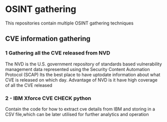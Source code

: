 # OSINT gathering

This repositories contain multiple OSINT gathering techniques
## CVE information gathering
### 1 Gathering all the CVE released from NVD
The NVD is the U.S. government repository of standards based vulnerability management data represented using the Security Content Automation Protocol (SCAP)
Its the best place to have uptodate information about what CVE is released on which day.
Advantage of NVD is it have high coverage of all the CVE released
### 2 - IBM Xforce CVE CHECK python
Contain the code for how to extract cve details from IBM and storing in a CSV file,which can be later utilised for further analytics and operation
